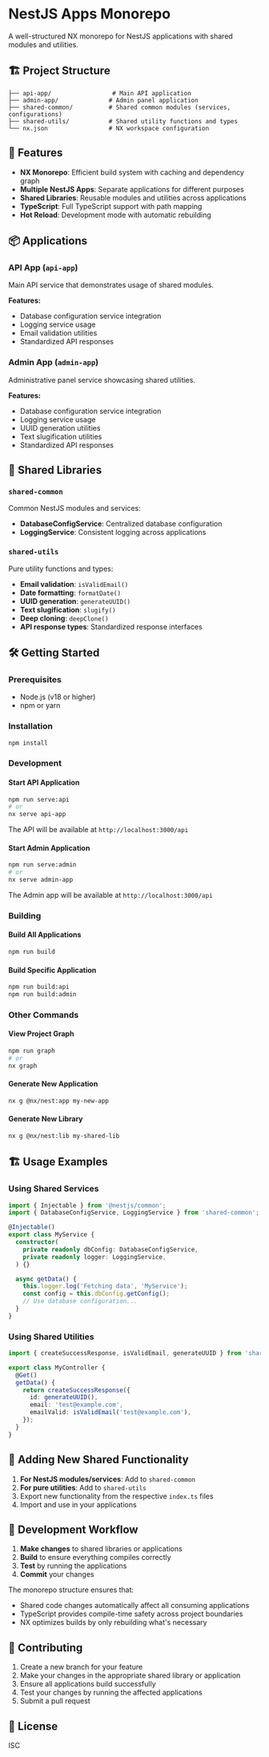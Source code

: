 # NestJS Apps Monorepo

A well-structured NX monorepo for NestJS applications with shared modules and utilities.

## 🏗️ Project Structure

```
├── api-app/                 # Main API application
├── admin-app/              # Admin panel application
├── shared-common/          # Shared common modules (services, configurations)
├── shared-utils/           # Shared utility functions and types
└── nx.json                 # NX workspace configuration
```

## 🚀 Features

- **NX Monorepo**: Efficient build system with caching and dependency graph
- **Multiple NestJS Apps**: Separate applications for different purposes
- **Shared Libraries**: Reusable modules and utilities across applications
- **TypeScript**: Full TypeScript support with path mapping
- **Hot Reload**: Development mode with automatic rebuilding

## 📦 Applications

### API App (`api-app`)
Main API service that demonstrates usage of shared modules.

**Features:**
- Database configuration service integration
- Logging service usage  
- Email validation utilities
- Standardized API responses

### Admin App (`admin-app`)
Administrative panel service showcasing shared utilities.

**Features:**
- Database configuration service integration
- Logging service usage
- UUID generation utilities
- Text slugification utilities
- Standardized API responses

## 🔧 Shared Libraries

### `shared-common`
Common NestJS modules and services:
- **DatabaseConfigService**: Centralized database configuration
- **LoggingService**: Consistent logging across applications

### `shared-utils`
Pure utility functions and types:
- **Email validation**: `isValidEmail()`
- **Date formatting**: `formatDate()`
- **UUID generation**: `generateUUID()`
- **Text slugification**: `slugify()`
- **Deep cloning**: `deepClone()`
- **API response types**: Standardized response interfaces

## 🛠️ Getting Started

### Prerequisites
- Node.js (v18 or higher)
- npm or yarn

### Installation
```bash
npm install
```

### Development

#### Start API Application
```bash
npm run serve:api
# or
nx serve api-app
```
The API will be available at `http://localhost:3000/api`

#### Start Admin Application
```bash
npm run serve:admin
# or
nx serve admin-app
```
The Admin app will be available at `http://localhost:3000/api`

### Building

#### Build All Applications
```bash
npm run build
```

#### Build Specific Application
```bash
npm run build:api
npm run build:admin
```

### Other Commands

#### View Project Graph
```bash
npm run graph
# or
nx graph
```

#### Generate New Application
```bash
nx g @nx/nest:app my-new-app
```

#### Generate New Library
```bash
nx g @nx/nest:lib my-shared-lib
```

## 🏗️ Usage Examples

### Using Shared Services

```typescript
import { Injectable } from '@nestjs/common';
import { DatabaseConfigService, LoggingService } from 'shared-common';

@Injectable()
export class MyService {
  constructor(
    private readonly dbConfig: DatabaseConfigService,
    private readonly logger: LoggingService,
  ) {}

  async getData() {
    this.logger.log('Fetching data', 'MyService');
    const config = this.dbConfig.getConfig();
    // Use database configuration...
  }
}
```

### Using Shared Utilities

```typescript
import { createSuccessResponse, isValidEmail, generateUUID } from 'shared-utils';

export class MyController {
  @Get()
  getData() {
    return createSuccessResponse({
      id: generateUUID(),
      email: 'test@example.com',
      emailValid: isValidEmail('test@example.com'),
    });
  }
}
```

## 🔄 Adding New Shared Functionality

1. **For NestJS modules/services**: Add to `shared-common`
2. **For pure utilities**: Add to `shared-utils`
3. Export new functionality from the respective `index.ts` files
4. Import and use in your applications

## 📝 Development Workflow

1. **Make changes** to shared libraries or applications
2. **Build** to ensure everything compiles correctly
3. **Test** by running the applications
4. **Commit** your changes

The monorepo structure ensures that:
- Shared code changes automatically affect all consuming applications
- TypeScript provides compile-time safety across project boundaries
- NX optimizes builds by only rebuilding what's necessary

## 🤝 Contributing

1. Create a new branch for your feature
2. Make your changes in the appropriate shared library or application
3. Ensure all applications build successfully
4. Test your changes by running the affected applications
5. Submit a pull request

## 📄 License

ISC
